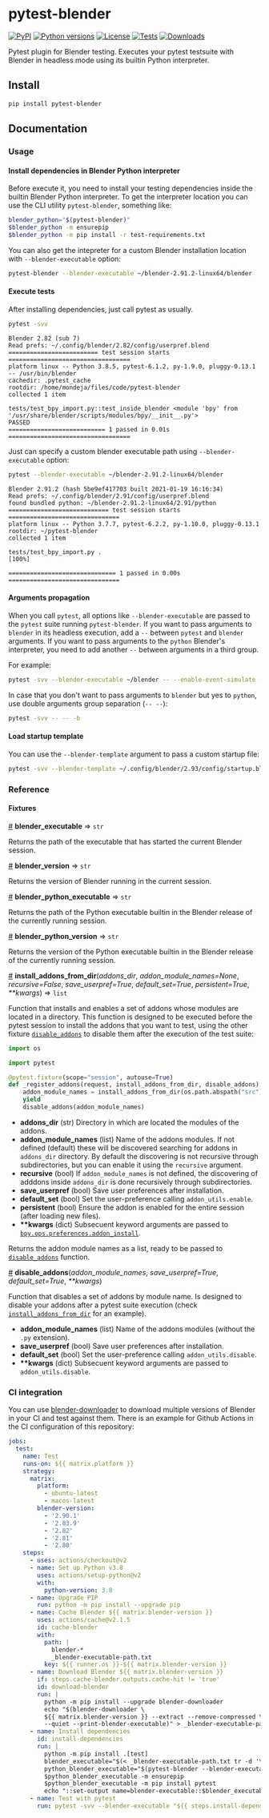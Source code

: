 # pytest-blender

[![PyPI][pypi-version-badge-link]][pypi-link]
[![Python versions][pypi-pyversions-badge-link]][pypi-link]
[![License][license-image]][license-link]
[![Tests][tests-image]][tests-link]
[![Downloads][pypi-downloads-image]][pypi-downloads-link]

Pytest plugin for Blender testing. Executes your pytest testsuite with
Blender in headless mode using its builtin Python interpreter.

## Install

```bash
pip install pytest-blender
```

## Documentation

### Usage

#### Install dependencies in Blender Python interpreter

Before execute it, you need to install your testing dependencies inside the
builtin Blender Python interpreter. To get the interpreter location you can
use the CLI utility `pytest-blender`, something like:

```bash
blender_python="$(pytest-blender)"
$blender_python -m ensurepip
$blender_python -m pip install -r test-requirements.txt
```

You can also get the intepreter for a custom Blender installation location
with `--blender-executable` option:

```bash
pytest-blender --blender-executable ~/blender-2.91.2-linux64/blender
```

#### Execute tests

After installing dependencies, just call pytest as usually.

```bash
pytest -svv
```

```
Blender 2.82 (sub 7)
Read prefs: ~/.config/blender/2.82/config/userpref.blend
========================= test session starts ==================================
platform linux -- Python 3.8.5, pytest-6.1.2, py-1.9.0, pluggy-0.13.1 -- /usr/bin/blender
cachedir: .pytest_cache
rootdir: /home/mondeja/files/code/pytest-blender
collected 1 item

tests/test_bpy_import.py::test_inside_blender <module 'bpy' from '/usr/share/blender/scripts/modules/bpy/__init__.py'>
PASSED
=========================== 1 passed in 0.01s ==================================
```

Just can specify a custom blender executable path using `--blender-executable`
option:

```bash
pytest --blender-executable ~/blender-2.91.2-linux64/blender
```

```
Blender 2.91.2 (hash 5be9ef417703 built 2021-01-19 16:16:34)
Read prefs: ~/.config/blender/2.91/config/userpref.blend
found bundled python: ~/blender-2.91.2-linux64/2.91/python
============================ test session starts ===============================
platform linux -- Python 3.7.7, pytest-6.2.2, py-1.10.0, pluggy-0.13.1
rootdir: ~/pytest-blender
collected 1 item

tests/test_bpy_import.py .                                                [100%]

============================== 1 passed in 0.00s ===============================
```

#### Arguments propagation

When you call `pytest`, all options like `--blender-executable` are passed
to the `pytest` suite running `pytest-blender`. If you want to pass arguments
to `blender` in its headless execution, add a `--` between `pytest` and
`blender` arguments. If you want to pass arguments to the `python` Blender's
interpreter, you need to add another `--` between arguments in a third group.

For example:

```sh
pytest -svv --blender-executable ~/blender -- --enable-event-simulate -- -b
```

In case that you don't want to pass arguments to `blender` but yes to `python`,
use double arguments group separation (`-- --`):

```sh
pytest -svv -- -- -b
```

#### Load startup template

You can use the `--blender-template` argument to pass a custom startup file:

```sh
pytest -svv --blender-template ~/.config/blender/2.93/config/startup.blend
```

### Reference

#### Fixtures

<a name="blender_executable" href="#blender_executable">#</a>
<b>blender_executable</b> ⇒ `str`

Returns the path of the executable that has started the current Blender
session.

<a name="blender_version" href="#blender_version">#</a> <b>blender_version</b>
⇒ `str`

Returns the version of Blender running in the current session.

<a name="blender_python_executable" href="#blender_python_executable">#</a>
<b>blender_python_executable</b> ⇒ `str`

Returns the path of the Python executable builtin in the Blender release of the
currently running session.

<a name="blender_python_version" href="#blender_python_version">#</a>
<b>blender_python_version</b> ⇒ `str`

Returns the version of the Python executable builtin in the Blender release of
the currently running session.

<a name="install_addons_from_dir" href="#install_addons_from_dir">#</a>
<b>install_addons_from_dir</b>(<i>addons_dir</i>,
<i>addon_module_names=None</i>, <i>recursive=False</i>,
<i>save_userpref=True</i>, <i>default_set=True</i>, <i>persistent=True</i>,
<i>\*\*kwargs</i>) ⇒ `list`

Function that installs and enables a set of addons whose modules are located in
a directory. This function is designed to be executed before the pytest session
to install the addons that you want to test, using the other fixture
[`disable_addons`](https://github.com/mondeja/pytest-blender#disable_addons)
to disable them after the execution of the test suite:

```python
import os

import pytest

@pytest.fixture(scope="session", autouse=True)
def _register_addons(request, install_addons_from_dir, disable_addons):
    addon_module_names = install_addons_from_dir(os.path.abspath("src"))
    yield
    disable_addons(addon_module_names)
```
- **addons_dir** (str) Directory in which are located the modules of the
 addons.
- **addon_module_names** (list) Name of the addons modules. If not defined
 (default) these will be discovered searching for addons in `addons_dir`
 directory. By default the discovering is not recursive through subdirectories,
 but you can enable it using the `recursive` argument.
- **recursive** (bool) If `addon_module_names` is not defined, the discovering
 of adddons inside `addons_dir` is done recursively through subdirectories.
- **save_userpref** (bool) Save user preferences after installation.
- **default_set** (bool) Set the user-preference calling `addon_utils.enable`.
- **persistent** (bool) Ensure the addon is enabled for the entire session
 (after loading new files).
- **\*\*kwargs** (dict) Subsecuent keyword arguments are passed to
 [`bpy.ops.preferences.addon_install`](https://docs.blender.org/api/current/bpy.ops.preferences.html#bpy.ops.preferences.addon_install).

Returns the addon module names as a list, ready to be passed to
[`disable_addons`](https://github.com/mondeja/pytest-blender#disable_addons)
function.

<a name="disable_addons" href="#disable_addons">#</a>
<b>disable_addons</b>(<i>addon_module_names</i>, <i>save_userpref=True</i>,
<i>default_set=True</i>, <i>\*\*kwargs</i>)

Function that disables a set of addons by module name. Is designed to disable
your addons after a pytest suite execution (check 
[`install_addons_from_dir`](https://github.com/mondeja/pytest-blender#install_addons_from_dir)
for an example).

- **addon_module_names** (list) Name of the addons modules (without the `.py`
 extension).
- **save_userpref** (bool) Save user preferences after installation.
- **default_set** (bool) Set the user-preference calling `addon_utils.disable`.
- **\*\*kwargs** (dict) Subsecuent keyword arguments are passed to 
 `addon_utils.disable`.

### CI integration

You can use [blender-downloader][blender-downloader-link] to download multiple
versions of Blender in your CI and test against them. There is an example for
Github Actions in the CI configuration of this repository:

```yaml
jobs:
  test:
    name: Test
    runs-on: ${{ matrix.platform }}
    strategy:
      matrix:
        platform:
          - ubuntu-latest
          - macos-latest
        blender-version:
          - '2.90.1'
          - '2.83.9'
          - '2.82'
          - '2.81'
          - '2.80'
    steps:
      - uses: actions/checkout@v2
      - name: Set up Python v3.8
        uses: actions/setup-python@v2
        with:
          python-version: 3.8
      - name: Upgrade PIP
        run: python -m pip install --upgrade pip
      - name: Cache Blender ${{ matrix.blender-version }}
        uses: actions/cache@v2.1.5
        id: cache-blender
        with:
          path: |
            blender-*
            _blender-executable-path.txt
          key: ${{ runner.os }}-${{ matrix.blender-version }}
      - name: Download Blender ${{ matrix.blender-version }}
        if: steps.cache-blender.outputs.cache-hit != 'true'
        id: download-blender
        run: |
          python -m pip install --upgrade blender-downloader
          echo "$(blender-downloader \
          ${{ matrix.blender-version }} --extract --remove-compressed \
          --quiet --print-blender-executable)" > _blender-executable-path.txt
      - name: Install dependencies
        id: install-dependencies
        run: |
          python -m pip install .[test]
          blender_executable="$(< _blender-executable-path.txt tr -d '\n')"
          python_blender_executable="$(pytest-blender --blender-executable $blender_executable)"
          $python_blender_executable -m ensurepip
          $python_blender_executable -m pip install pytest
          echo "::set-output name=blender-executable::$blender_executable"
      - name: Test with pytest
        run: pytest -svv --blender-executable "${{ steps.install-dependencies.outputs.blender-executable }}" tests
```


[pypi-link]: https://pypi.org/project/pytest-blender
[pypi-version-badge-link]: https://img.shields.io/pypi/v/pytest-blender?logo=pypi&logoColor=white
[pypi-pyversions-badge-link]: https://img.shields.io/pypi/pyversions/pytest-blender?logo=python&logoColor=white
[license-image]: https://img.shields.io/pypi/l/pytest-blender?color=light-green&logo=freebsd&logoColor=white
[license-link]: https://github.com/mondeja/pytest-blender/blob/master/LICENSE
[tests-image]: https://img.shields.io/github/workflow/status/mondeja/pytest-blender/CI?logo=github&label=tests
[tests-link]: https://github.com/mondeja/pytest-blender/actions?query=workflow%3ACI
[pypi-downloads-image]: https://img.shields.io/pypi/dm/pytest-blender?logo=blender&logoColor=white
[pypi-downloads-link]: https://pypistats.org/packages/pytest-blender
[blender-downloader-link]: https://github.com/mondeja/blender-downloader
